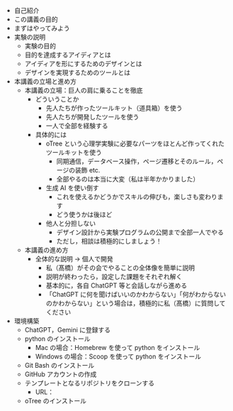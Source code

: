 - 自己紹介
- この講義の目的
- まずはやってみよう
- 実験の説明
  - 実験の目的
  - 目的を達成するアイディアとは
  - アイディアを形にするためのデザインとは
  - デザインを実現するためのツールとは
- 本講義の立場と進め方
  - 本講義の立場：巨人の肩に乗ることを徹底
    - どういうことか
      - 先人たちが作ったツールキット（道具箱）を使う
      - 先人たちが開発したツールを使う
      - 一人で全部を経験する
    - 具体的には
      - oTree という心理学実験に必要なパーツをほとんど作ってくれたツールキットを使う
        - 同期通信，データベース操作，ページ遷移とそのルール，ページの装飾 etc.
        - 全部やるのは本当に大変（私は半年かかりました）
      - 生成 AI を使い倒す
        - これを使えるかどうかでスキルの伸びも，楽しさも変わります
        - どう使うかは後ほど
      - 他人と分担しない
        - デザイン設計から実験プログラムの公開まで全部一人でやる
        - ただし，相談は積極的にしましょう！
  - 本講義の進め方
    - 全体的な説明 -> 個人で開発
      - 私（髙橋）がその会でやることの全体像を簡単に説明
      - 説明が終わったら，設定した課題をそれぞれ解く
      - 基本的に，各自 ChatGPT 等と会話しながら進める
      - 「ChatGPT に何を聞けばいいのかわからない」「何がわからないのかわからない」という場合は，積極的に私（髙橋）に質問してください
- 環境構築
  - ChatGPT，Gemini に登録する
  - python のインストール
    - Mac の場合：Homebrew を使って python をインストール
    - Windows の場合：Scoop を使って python をインストール
  - Git Bash のインストール
  - GitHub アカウントの作成
  - テンプレートとなるリポジトリをクローンする
    - URL：
  - oTree のインストール